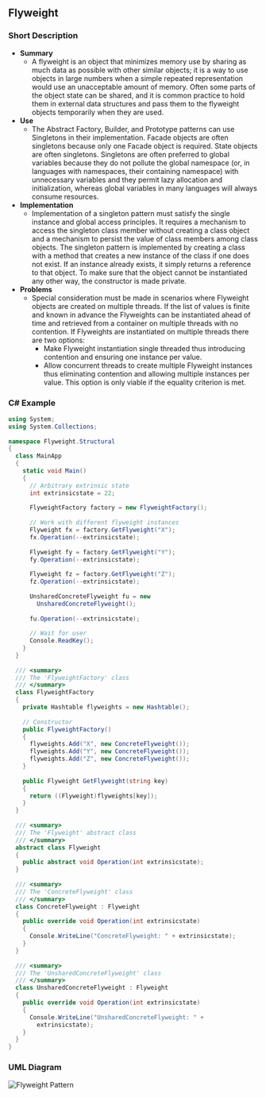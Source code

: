 ## Flyweight

### Short Description
* **Summary**
    - A flyweight is an object that minimizes memory use by sharing as much data as possible with other similar objects; it is a way to use objects in large numbers when a simple repeated representation would use an unacceptable amount of memory. Often some parts of the object state can be shared, and it is common practice to hold them in external data structures and pass them to the flyweight objects temporarily when they are used.
* **Use**
    - The Abstract Factory, Builder, and Prototype patterns can use Singletons in their implementation.
Facade objects are often singletons because only one Facade object is required.
State objects are often singletons.
Singletons are often preferred to global variables because they do not pollute the global namespace (or, in languages with namespaces, their containing namespace) with unnecessary variables and they permit lazy allocation and initialization, whereas global variables in many languages will always consume resources.
* **Implementation**
    - Implementation of a singleton pattern must satisfy the single instance and global access principles. It requires a mechanism to access the singleton class member without creating a class object and a mechanism to persist the value of class members among class objects. The singleton pattern is implemented by creating a class with a method that creates a new instance of the class if one does not exist. If an instance already exists, it simply returns a reference to that object. To make sure that the object cannot be instantiated any other way, the constructor is made private.
* **Problems**
    - Special consideration must be made in scenarios where Flyweight objects are created on multiple threads. If the list of values is finite and known in advance the Flyweights can be instantiated ahead of time and retrieved from a container on multiple threads with no contention. If Flyweights are instantiated on multiple threads there are two options:
        - Make Flyweight instantiation single threaded thus introducing contention and ensuring one instance per value.
        - Allow concurrent threads to create multiple Flyweight instances thus eliminating contention and allowing multiple instances per value. This option is only viable if the equality criterion is met.

### C# Example
~~~c#
using System;
using System.Collections;
 
namespace Flyweight.Structural
{
  class MainApp
  {
    static void Main()
    {
      // Arbitrary extrinsic state
      int extrinsicstate = 22;
 
      FlyweightFactory factory = new FlyweightFactory();
 
      // Work with different flyweight instances
      Flyweight fx = factory.GetFlyweight("X");
      fx.Operation(--extrinsicstate);
 
      Flyweight fy = factory.GetFlyweight("Y");
      fy.Operation(--extrinsicstate);
 
      Flyweight fz = factory.GetFlyweight("Z");
      fz.Operation(--extrinsicstate);
 
      UnsharedConcreteFlyweight fu = new
        UnsharedConcreteFlyweight();
 
      fu.Operation(--extrinsicstate);
 
      // Wait for user
      Console.ReadKey();
    }
  }
 
  /// <summary>
  /// The 'FlyweightFactory' class
  /// </summary>
  class FlyweightFactory
  {
    private Hashtable flyweights = new Hashtable();
 
    // Constructor
    public FlyweightFactory()
    {
      flyweights.Add("X", new ConcreteFlyweight());
      flyweights.Add("Y", new ConcreteFlyweight());
      flyweights.Add("Z", new ConcreteFlyweight());
    }
 
    public Flyweight GetFlyweight(string key)
    {
      return ((Flyweight)flyweights[key]);
    }
  }
 
  /// <summary>
  /// The 'Flyweight' abstract class
  /// </summary>
  abstract class Flyweight
  {
    public abstract void Operation(int extrinsicstate);
  }
 
  /// <summary>
  /// The 'ConcreteFlyweight' class
  /// </summary>
  class ConcreteFlyweight : Flyweight
  {
    public override void Operation(int extrinsicstate)
    {
      Console.WriteLine("ConcreteFlyweight: " + extrinsicstate);
    }
  }
 
  /// <summary>
  /// The 'UnsharedConcreteFlyweight' class
  /// </summary>
  class UnsharedConcreteFlyweight : Flyweight
  {
    public override void Operation(int extrinsicstate)
    {
      Console.WriteLine("UnsharedConcreteFlyweight: " +
        extrinsicstate);
    }
  }
}
~~~

### UML Diagram
![Flyweight Pattern](http://www.dofactory.com/images/diagrams/net/flyweight.gif "Flyweight Design Pattern UML Diagram")